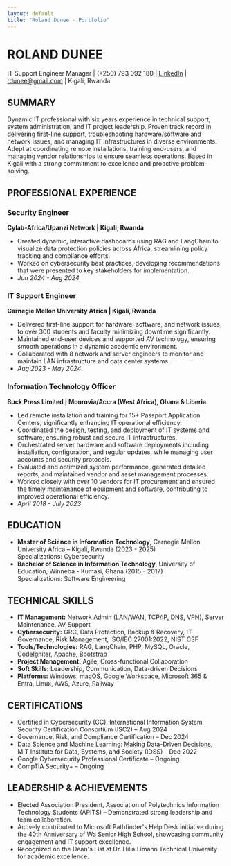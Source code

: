 ```yaml
---
layout: default
title: "Roland Dunee - Portfolio"
---
```


<div class="profile-header">
  <h1>ROLAND DUNEE</h1>
  <p>IT Support Engineer Manager | (+250) 793 092 180 | <a href="https://linkedin.com/in/yourusername" target="_blank">LinkedIn</a> | <a href="mailto:rdunee@gmail.com">rdunee@gmail.com</a> | Kigali, Rwanda</p>
</div>

<h2>SUMMARY</h2>
<p>Dynamic IT professional with six years experience in technical support, system administration, and IT project leadership. Proven track record in delivering first-line support, troubleshooting hardware/software and network issues, and managing IT infrastructures in diverse environments. Adept at coordinating remote installations, training end-users, and managing vendor relationships to ensure seamless operations. Based in Kigali with a strong commitment to excellence and proactive problem-solving.</p>

<h2>PROFESSIONAL EXPERIENCE</h2>
<h3>Security Engineer</h3>
<p><strong>Cylab-Africa/Upanzi Network | Kigali, Rwanda</strong></p>
<ul>
  <li>Created dynamic, interactive dashboards using RAG and LangChain to visualize data protection policies across Africa, streamlining policy tracking and compliance efforts.</li>
  <li>Worked on cybersecurity best practices, developing recommendations that were presented to key stakeholders for implementation.</li>
  <li><em>Jun 2024 - Aug 2024</em></li>
</ul>

<h3>IT Support Engineer</h3>
<p><strong>Carnegie Mellon University Africa | Kigali, Rwanda</strong></p>
<ul>
  <li>Delivered first-line support for hardware, software, and network issues, to over 300 students and faculty minimizing downtime significantly.</li>
  <li>Maintained end-user devices and supported AV technology, ensuring smooth operations in a dynamic academic environment.</li>
  <li>Collaborated with 8 network and server engineers to monitor and maintain LAN infrastructure and data center systems.</li>
  <li><em>Aug 2023 - May 2024</em></li>
</ul>

<h3>Information Technology Officer</h3>
<p><strong>Buck Press Limited | Monrovia/Accra (West Africa), Ghana & Liberia</strong></p>
<ul>
  <li>Led remote installation and training for 15+ Passport Application Centers, significantly enhancing IT operational efficiency.</li>
  <li>Coordinated the design, testing, and deployment of IT systems and software, ensuring robust and secure IT infrastructures.</li>
  <li>Orchestrated server hardware and software deployments including installation, configuration, and regular updates, while managing user accounts and security protocols.</li>
  <li>Evaluated and optimized system performance, generated detailed reports, and maintained vendor and asset management processes.</li>
  <li>Worked closely with over 10 vendors for IT procurement and ensured the timely maintenance of equipment and software, contributing to improved operational efficiency.</li>
  <li><em>April 2018 - July 2023</em></li>
</ul>

<h2>EDUCATION</h2>
<ul>
  <li><strong>Master of Science in Information Technology</strong>, Carnegie Mellon University Africa – Kigali, Rwanda (2023 - 2025)<br>Specializations: Cybersecurity</li>
  <li><strong>Bachelor of Science in Information Technology</strong>, University of Education, Winneba - Kumasi, Ghana (2015 - 2017)<br>Specializations: Software Engineering</li>
</ul>

<h2>TECHNICAL SKILLS</h2>
<ul>
  <li><strong>IT Management:</strong> Network Admin (LAN/WAN, TCP/IP, DNS, VPN), Server Maintenance, AV Support</li>
  <li><strong>Cybersecurity:</strong> GRC, Data Protection, Backup & Recovery, IT Governance, Risk Management, ISO/IEC 27001:2022, NIST CSF</li>
  <li><strong>Tools/Technologies:</strong> RAG, LangChain, PHP, MySQL, Oracle, CodeIgniter, Apache, Bootstrap</li>
  <li><strong>Project Management:</strong> Agile, Cross-functional Collaboration</li>
  <li><strong>Soft Skills:</strong> Leadership, Communication, Data-driven Decisions</li>
  <li><strong>Platforms:</strong> Windows, macOS, Google Workspace, Microsoft 365 & Entra, Linux, AWS, Azure, Railway</li>
</ul>

<h2>CERTIFICATIONS</h2>
<ul>
  <li>Certified in Cybersecurity (CC), International Information System Security Certification Consortium (ISC2) – Aug 2024</li>
  <li>Governance, Risk, and Compliance Certification – Dec 2024</li>
  <li>Data Science and Machine Learning: Making Data-Driven Decisions, MIT Institute for Data, Systems, and Society (IDSS) – Dec 2022</li>
  <li>Google Cybersecurity Professional Certificate – Ongoing</li>
  <li>CompTIA Security+ – Ongoing</li>
</ul>

<h2>LEADERSHIP & ACHIEVEMENTS</h2>
<ul>
  <li>Elected Association President, Association of Polytechnics Information Technology Students (APITS) – Demonstrated strong leadership and team collaboration.</li>
  <li>Actively contributed to Microsoft Pathfinder's Help Desk initiative during the 40th Anniversary of Wa Senior High School, showcasing community engagement and IT support excellence.</li>
  <li>Recognized on the Dean's List at Dr. Hilla Limann Technical University for academic excellence.</li>
</ul>

